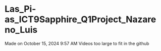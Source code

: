 # Las_Pi-as_ICT9Sapphire_Q1Project_Nazareno_Luis
Made on October 15, 2024 9:57 AM
Videos too large to fit in the github
